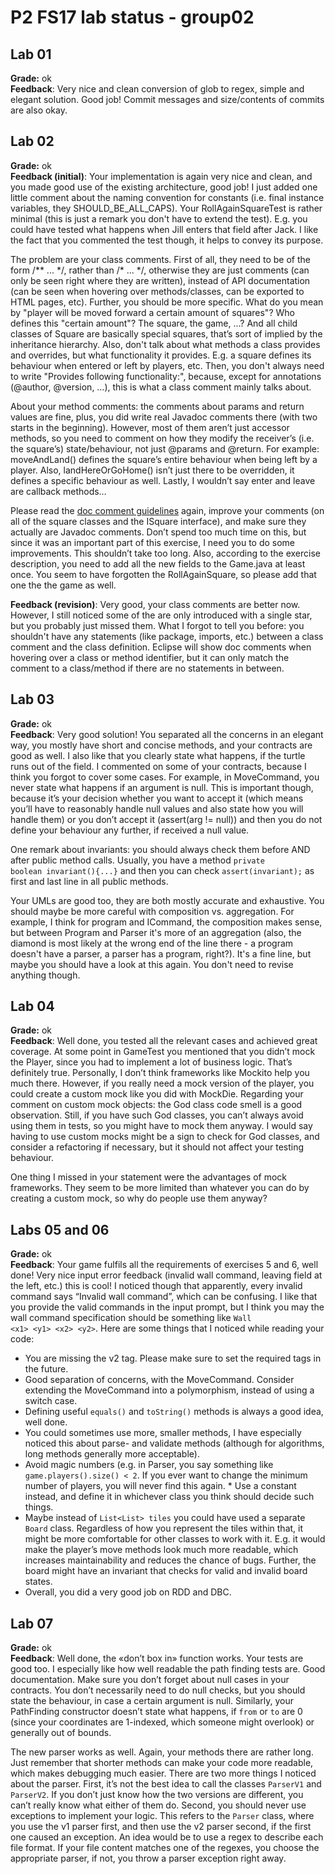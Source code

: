 # P2 FS17 lab status -  group02 #
## Lab 01 ##
**Grade:** ok <br>
**Feedback**: Very nice and clean conversion of glob to regex, simple and elegant solution. Good job! Commit messages and size/contents of commits are also okay.


## Lab 02 ##
**Grade:**  ok<br>
**Feedback (initial)**: Your implementation is again very nice and clean, and you made good use of the existing architecture, good job! I just added one little comment about the naming convention for constants (i.e. final instance variables, they SHOULD_BE_ALL_CAPS). Your RollAgainSquareTest is rather minimal (this is just a remark you don't have to extend the test). E.g. you could have tested what happens when Jill enters that field after Jack. I like the fact that you commented the test though, it helps to convey its purpose.<br>

The problem are your class comments. First of all, they need to be of the form \/** ... \*/, rather than /* ... \*/, otherwise they are just comments (can only be seen right where they are written), instead of API documentation (can be seen when hovering over methods/classes, can be exported to HTML pages, etc). Further, you should be more specific. What do you mean by "player will be moved forward a certain amount of squares"? Who defines this "certain amount"? The square, the game, ...? And all child classes of Square are basically special squares, that’s sort of implied by the inheritance hierarchy. Also, don't talk about what methods a class provides and overrides, but what functionality it provides. E.g. a square defines its behaviour when entered or left by players, etc. Then, you don't always need to write "Provides following functionality:", because, except for annotations (@author, @version, …), this is what a class comment mainly talks about.<br>

About your method comments: the comments about params and return values are fine, plus, you did write real Javadoc comments there (with two starts in the beginning). However, most of them aren’t just accessor methods, so you need to comment on how they modify the receiver’s (i.e. the square’s) state/behaviour, not just @params and @return. For example: moveAndLand() defines the square’s entire behaviour when being left by a player. Also, landHereOrGoHome() isn’t just there to be overridden, it defines a specific behaviour as well. Lastly, I wouldn’t say enter and leave are callback methods… <br>

Please read the [doc comment guidelines](http://www.oracle.com/technetwork/java/javase/documentation/index-137868.html) again, improve your comments (on all of the square classes and the ISquare interface), and make sure they actually are Javadoc comments. Don’t spend too much time on this, but since it was an important part of this exercise, I need you to do some improvements. This shouldn’t take too long. Also, according to the exercise description, you need to add all the new fields to the Game.java at least once. You seem to have forgotten the RollAgainSquare, so please add that one the the game as well.<br>

**Feedback (revision)**: Very good, your class comments are better now. However, I still noticed some of the are only introduced with a single star, but you probably just missed them. What I forgot to tell you before: you shouldn't have any statements (like package, imports, etc.) between a class comment and the class definition. Eclipse will show doc comments when hovering over a class or method identifier, but it can only match the comment to a class/method if there are no statements in between.


## Lab 03 ##
**Grade:**  ok<br>
**Feedback**: Very good solution! You separated all the concerns in an elegant way, you mostly have short and concise methods, and your contracts are good as well. I also like that you clearly state what happens, if the turtle runs out of the field.  I commented on some of your contracts, because I think you forgot to cover some cases. For example, in MoveCommand, you never state what happens if an argument is null. This is important though, because it’s your decision whether you want to accept it (which means you’ll have to reasonably handle null values and also state how you will handle them) or you don’t accept it (assert(arg != null)) and then you do not define your behaviour any further, if received a null value.<br>

One remark about invariants: you should always check them before AND after public method calls. Usually, you have a method <code>private boolean invariant(){...}</code> and then you can check <code>assert(invariant);</code> as first and last line in all public methods.

Your UMLs are good too, they are both mostly accurate and exhaustive. You should maybe be more careful with composition vs. aggregation. For example, I think for program and ICommand, the composition makes sense, but between Program and Parser it's more of an aggregation (also, the diamond is most likely at the wrong end of the line there - a program doesn't have a parser, a parser has a program, right?). It's a fine line, but maybe you should have a look at this again. You don't need to revise anything though.


## Lab 04 ##
**Grade:** ok<br>
**Feedback**: Well done, you tested all the relevant cases and achieved great coverage. At some point in GameTest you mentioned that you didn’t mock the Player, since you had to implement a lot of business logic. That’s definitely true. Personally, I don’t think frameworks like Mockito help you much there. However, if you really need a mock version of the player, you could create a custom mock like you did with MockDie. Regarding your comment on custom mock objects: the God class code smell is a good observation. Still, if you have such God classes, you can’t always avoid using them in tests, so you might have to mock them anyway. I would say having to use custom mocks might be a sign to check for God classes, and consider a refactoring if necessary, but it should not affect your testing behaviour.<br>

One thing I missed in your statement were the advantages of mock frameworks. They seem to be more limited than whatever you can do by creating a custom mock, so why do people use them anyway?

## Labs 05 and 06 ##
**Grade:** ok<br>
**Feedback**: Your game fulfils all the requirements of exercises 5 and 6, well done! Very nice input error feedback (invalid wall command, leaving field at the left, etc.) this is cool! I noticed though that apparently, every invalid command says “Invalid wall command”, which can be confusing. I like that you provide the valid commands in the input prompt, but I think you may the wall command specification should be something like <code>Wall \<x1> \<y1> \<x2> \<y2></code>. Here are some things that I noticed while reading your code:

* You are missing the v2 tag. Please make sure to set the required tags in the future.
* Good separation of concerns, with the MoveCommand. Consider extending the MoveCommand into a polymorphism, instead of using a switch case.
* Defining useful <code>equals()</code> and <code>toString()</code> methods is always a good idea, well done.
* You could sometimes use more, smaller methods, I have especially noticed this about parse- and validate methods (although for algorithms, long methods generally more acceptable).
* Avoid magic numbers (e.g. in Parser, you say something like <code>game.players().size() < 2</code>. If you ever want to change the minimum number of players, you will never find this again. * Use a constant instead, and define it in whichever class you think should decide such things.
* Maybe instead of <code>List<List<Tile>> tiles</code> you could have used a separate <code>Board</code> class. Regardless of how you represent the tiles within that, it might be more comfortable for other classes to work with it. E.g. it would make the player’s move methods look much more readable, which increases maintainability and reduces the chance of bugs. Further, the board might have an invariant that checks for valid and invalid board states.
* Overall, you did a very good job on RDD and DBC.

## Lab 07 ##
**Grade:** ok<br>
**Feedback**: Well done, the «don’t box in» function works. Your tests are good too. I especially like how well readable the path finding tests are. Good documentation. Make sure you don’t forget about null cases in your contracts. You don’t necessarily need to do null checks, but you should state the behaviour, in case a certain argument is null. Similarly, your PathFinding constructor doesn’t state what happens, if <code>from</code> or <code>to</code> are 0 (since your coordinates are 1-indexed, which someone might overlook) or generally out of bounds.

The new parser works as well. Again, your methods there are rather long. Just remember that shorter methods can make your code more readable, which makes debugging much easier. There are two more things I noticed about the parser. First, it’s not the best idea to call the classes <code>ParserV1</code> and <code>ParserV2</code>. If you don’t just know how the two versions are different, you can’t really know what either of them do. Second, you should never use exceptions to implement your logic. This refers to the <code>Parser</code> class, where you use the v1 parser first, and then use the v2 parser second, if the first one caused an exception. An idea would be to use a regex to describe each file format. If your file content matches one of the regexes, you choose the appropriate parser, if not, you throw a parser exception right away.